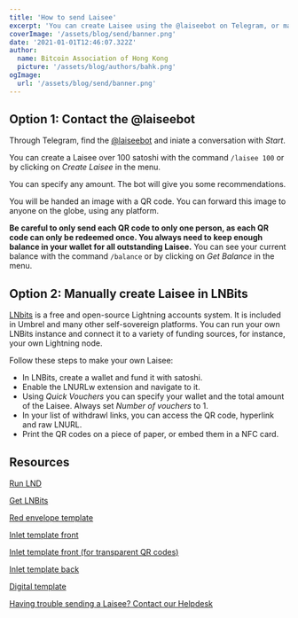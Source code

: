 ```yaml
---
title: 'How to send Laisee'
excerpt: 'You can create Laisee using the @laiseebot on Telegram, or manually through any LNBits platform. To send Laisee, you will need Bitcoin on the Lightning Network.'
coverImage: '/assets/blog/send/banner.png'
date: '2021-01-01T12:46:07.322Z'
author:
  name: Bitcoin Association of Hong Kong
  picture: '/assets/blog/authors/bahk.png'
ogImage:
  url: '/assets/blog/send/banner.png'
---
```


## Option 1: Contact the @laiseebot

Through Telegram, find the [@laiseebot](https://t.me/laiseebot) and iniate a conversation with _Start_.

You can create a Laisee over 100 satoshi with the command `/laisee 100` or by clicking on _Create Laisee_ in the menu.

You can specify any amount. The bot will give you some recommendations.

You will be handed an image with a QR code. You can forward this image to anyone on the globe, using any platform.

**Be careful to only send each QR code to only one person, as each QR code can only be redeemed once. You always need to keep enough balance in your wallet for all outstanding Laisee.** You can see your current balance with the command `/balance` or by clicking on _Get Balance_ in the menu.

## Option 2: Manually create Laisee in LNBits

[LNbits](https://lnbits.com/) is a free and open-source Lightning accounts system. It is included in Umbrel and many other self-sovereign platforms. You can run your own LNBits instance and connect it to a variety of funding sources, for instance, your own Lightning node.

Follow these steps to make your own Laisee:
- In LNBits, create a wallet and fund it with satoshi.
- Enable the LNURLw extension and navigate to it.
- Using _Quick Vouchers_ you can specify your wallet and the total amount of the Laisee. Always set _Number of vouchers_ to 1.
- In your list of withdrawl links, you can access the QR code, hyperlink and raw LNURL.
- Print the QR codes on a piece of paper, or embed them in a NFC card.

## Resources

[Run LND](https://docs.lightning.engineering/lightning-network-tools/lnd/run-lnd)

[Get LNBits](https://lnbits.com/)

[Red envelope template](/assets/2022/envelope_tiger.pdf)

[Inlet template front](/assets/2022/inlet_front.svg)

[Inlet template front (for transparent QR codes)](/assets/2022/inlet_front_transparent.svg)

[Inlet template back](/assets/2022/inlet_back.svg)

[Digital template](/assets/2022/tiger.svg)

[Having trouble sending a Laisee? Contact our Helpdesk](/posts/helpdesk)
